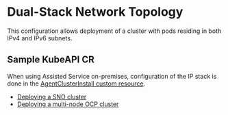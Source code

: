 # Dual-Stack Network Topology

This configuration allows deployment of a cluster with pods residing in both IPv4 and IPv6 subnets.

## Sample KubeAPI CR

When using Assisted Service on-premises, configuration of the IP stack is done in the [AgentClusterInstall custom resource](../../hive-integration/README.md#AgentClusterInstall).

* [Deploying a SNO cluster](../../hive-integration/crds/agentClusterInstall-dualstack-SNO.yaml)
* [Deploying a multi-node OCP cluster](../../hive-integration/crds/agentClusterInstall-dualstack.yaml)
